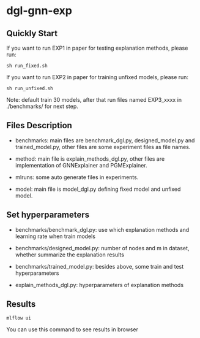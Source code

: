 # dgl-gnn-exp

## Quickly Start
If you want to run EXP1 in paper for testing explanation methods, please run:
```
sh run_fixed.sh
```
If you want to run EXP2 in paper for training unfixed models, please run:
```
sh run_unfixed.sh
```
Note: default train 30 models, after that run files named EXP3_xxxx in ./benchmarks/ for next step.

## Files Description
* benchmarks: main files are benchmark_dgl.py, designed_model.py and trained_model.py, other files are some experiment files as file names.

* method: main file is explain_methods_dgl.py, other files are implementation of GNNExplainer and PGMExplainer.

* mlruns: some auto generate files in experiments.

* model: main file is model_dgl.py defining fixed model and unfixed model.

## Set hyperparameters
* benchmarks/benchmark_dgl.py: use which explanation methods and learning rate when train models

* benchmarks/designed_model.py: number of nodes and m in dataset, whether summarize the explanation results

* benchmarks/trained_model.py: besides above, some train and test hyperparameters

* explain_methods_dgl.py: hyperparameters of explanation methods

## Results
```
mlflow ui
```
You can use this command to see results in browser